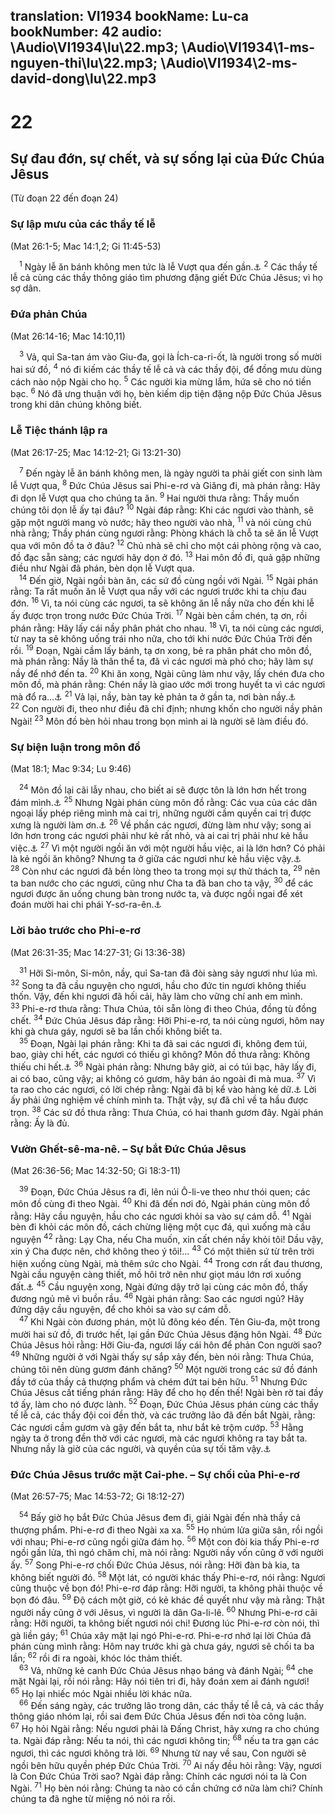 translation: VI1934
bookName: Lu-ca 
bookNumber: 42
audio: \Audio\VI1934\lu\22.mp3; \Audio\VI1934\1-ms-nguyen-thi\lu\22.mp3; \Audio\VI1934\2-ms-david-dong\lu\22.mp3
-------

<div class="title"><h1>22</h1><h2>Sự đau đớn, sự chết, và sự sống lại của Đức Chúa Jêsus</h2><p>(Từ đoạn 22 đến đoạn 24)</p><h3>Sự lập mưu của các thầy tế lễ</h3><p>(Mat 26:1-5; Mac 14:1,2; Gi 11:45-53)</p></div>
<span class="verse lu_22_1"> <sup>1</sup> Ngày lễ ăn bánh không men tức là lễ Vượt qua đến gần.<a data-toggle="tooltip" data-placement="bottom" title="Xu 12:1-27">⚓</a></span>
<span class="verse lu_22_2"><sup>2</sup> Các thầy tế lễ cả cùng các thầy thông giáo tìm phương đặng giết Đức Chúa Jêsus; vì họ sợ dân. <br/></span>
<div class="title"><h3>Đứa phản Chúa</h3><p>(Mat 26:14-16; Mac 14:10,11)</p></div>
<span class="verse lu_22_3"> <sup>3</sup> Vả, quỉ Sa-tan ám vào Giu-đa, gọi là Ích-ca-ri-ốt, là người trong số mười hai sứ đồ, </span>
<span class="verse lu_22_4"><sup>4</sup> nó đi kiếm các thầy tế lễ cả và các thầy đội, để đồng mưu dùng cách nào nộp Ngài cho họ. </span>
<span class="verse lu_22_5"><sup>5</sup> Các người kia mừng lắm, hứa sẽ cho nó tiền bạc. </span>
<span class="verse lu_22_6"><sup>6</sup> Nó đã ưng thuận với họ, bèn kiếm dịp tiện đặng nộp Đức Chúa Jêsus trong khi dân chúng không biết. <br/></span>
<div class="title"><h3>Lễ Tiệc thánh lập ra</h3><p>(Mat 26:17-25; Mac 14:12-21; Gi 13:21-30)</p></div>
<span class="verse lu_22_7"> <sup>7</sup> Đến ngày lễ ăn bánh không men, là ngày người ta phải giết con sinh làm lễ Vượt qua, </span>
<span class="verse lu_22_8"><sup>8</sup> Đức Chúa Jêsus sai Phi-e-rơ và Giăng đi, mà phán rằng: Hãy đi dọn lễ Vượt qua cho chúng ta ăn. </span>
<span class="verse lu_22_9"><sup>9</sup> Hai người thưa rằng: Thầy muốn chúng tôi dọn lễ ấy tại đâu? </span>
<span class="verse lu_22_10"><sup>10</sup> Ngài đáp rằng: Khi các ngươi vào thành, sẽ gặp một người mang vò nước; hãy theo người vào nhà, </span>
<span class="verse lu_22_11"><sup>11</sup> và nói cùng chủ nhà rằng; Thầy phán cùng ngươi rằng: Phòng khách là chỗ ta sẽ ăn lễ Vượt qua với môn đồ ta ở đâu? </span>
<span class="verse lu_22_12"><sup>12</sup> Chủ nhà sẽ chỉ cho một cái phòng rộng và cao, đồ đạc sẵn sàng; các ngươi hãy dọn ở đó. </span>
<span class="verse lu_22_13"><sup>13</sup> Hai môn đồ đi, quả gặp những điều như Ngài đã phán, bèn dọn lễ Vượt qua. <br/></span>
<span class="verse lu_22_14"> <sup>14</sup> Đến giờ, Ngài ngồi bàn ăn, các sứ đồ cùng ngồi với Ngài. </span>
<span class="verse lu_22_15"><sup>15</sup> Ngài phán rằng: Ta rất muốn ăn lễ Vượt qua nầy với các ngươi trước khi ta chịu đau đớn. </span>
<span class="verse lu_22_16"><sup>16</sup> Vì, ta nói cùng các ngươi, ta sẽ không ăn lễ nầy nữa cho đến khi lễ ấy được trọn trong nước Đức Chúa Trời. </span>
<span class="verse lu_22_17"><sup>17</sup> Ngài bèn cầm chén, tạ ơn, rồi phán rằng: Hãy lấy cái nầy phân phát cho nhau. </span>
<span class="verse lu_22_18"><sup>18</sup> Vì, ta nói cùng các ngươi, từ nay ta sẽ không uống trái nho nữa, cho tới khi nước Đức Chúa Trời đến rồi. </span>
<span class="verse lu_22_19"><sup>19</sup> Đoạn, Ngài cầm lấy bánh, tạ ơn xong, bẻ ra phân phát cho môn đồ, mà phán rằng: Nầy là thân thể ta, đã vì các ngươi mà phó cho; hãy làm sự nầy để nhớ đến ta. </span>
<span class="verse lu_22_20"><sup>20</sup> Khi ăn xong, Ngài cũng làm như vậy, lấy chén đưa cho môn đồ, mà phán rằng: Chén nầy là giao ước mới trong huyết ta vì các ngươi mà đổ ra…<a data-toggle="tooltip" data-placement="bottom" title="Gie 31:31-34">⚓</a></span>
<span class="verse lu_22_21"><sup>21</sup> Vả lại, nầy, bàn tay kẻ phản ta ở gần ta, nơi bàn nầy.<a data-toggle="tooltip" data-placement="bottom" title="Thi 41:9">⚓</a></span>
<span class="verse lu_22_22"><sup>22</sup> Con người đi, theo như điều đã chỉ định; nhưng khốn cho người nầy phản Ngài! </span>
<span class="verse lu_22_23"><sup>23</sup> Môn đồ bèn hỏi nhau trong bọn mình ai là người sẽ làm điều đó. <br/></span>
<div class="title"><h3>Sự biện luận trong môn đồ</h3><p>(Mat 18:1; Mac 9:34; Lu 9:46)</p></div>
<span class="verse lu_22_24"> <sup>24</sup> Môn đồ lại cãi lẫy nhau, cho biết ai sẽ được tôn là lớn hơn hết trong đám mình.<a data-toggle="tooltip" data-placement="bottom" title="Mat 18:1; Mac 9:34; Lu 9:46">⚓</a></span>
<span class="verse lu_22_25"><sup>25</sup> Nhưng Ngài phán cùng môn đồ rằng: Các vua của các dân ngoại lấy phép riêng mình mà cai trị, những người cầm quyền cai trị được xưng là người làm ơn.<a data-toggle="tooltip" data-placement="bottom" title="Mat 20:25-27; Mac 10:42-44">⚓</a></span>
<span class="verse lu_22_26"><sup>26</sup> Về phần các ngươi, đừng làm như vậy; song ai lớn hơn trong các ngươi phải như kẻ rất nhỏ, và ai cai trị phải như kẻ hầu việc.<a data-toggle="tooltip" data-placement="bottom" title="Mat 23:11; Mac 9:35">⚓</a></span>
<span class="verse lu_22_27"><sup>27</sup> Vì một người ngồi ăn với một người hầu việc, ai là lớn hơn? Có phải là kẻ ngồi ăn không? Nhưng ta ở giữa các ngươi như kẻ hầu việc vậy.<a data-toggle="tooltip" data-placement="bottom" title="Gi 13:12-15">⚓</a></span>
<span class="verse lu_22_28"><sup>28</sup> Còn như các ngươi đã bền lòng theo ta trong mọi sự thử thách ta, </span>
<span class="verse lu_22_29"><sup>29</sup> nên ta ban nước cho các ngươi, cũng như Cha ta đã ban cho ta vậy, </span>
<span class="verse lu_22_30"><sup>30</sup> để các ngươi được ăn uống chung bàn trong nước ta, và được ngồi ngai để xét đoán mười hai chi phái Y-sơ-ra-ên.<a data-toggle="tooltip" data-placement="bottom" title="Mat 19:28">⚓</a><br/></span>
<div class="title"><h3>Lời bảo trước cho Phi-e-rơ</h3><p>(Mat 26:31-35; Mac 14:27-31; Gi 13:36-38)</p></div>
<span class="verse lu_22_31"> <sup>31</sup> Hỡi Si-môn, Si-môn, nầy, quỉ Sa-tan đã đòi sàng sảy ngươi như lúa mì. </span>
<span class="verse lu_22_32"><sup>32</sup> Song ta đã cầu nguyện cho ngươi, hầu cho đức tin ngươi không thiếu thốn. Vậy, đến khi ngươi đã hối cải, hãy làm cho vững chí anh em mình. </span>
<span class="verse lu_22_33"><sup>33</sup> Phi-e-rơ thưa rằng: Thưa Chúa, tôi sẵn lòng đi theo Chúa, đồng tù đồng chết. </span>
<span class="verse lu_22_34"><sup>34</sup> Đức Chúa Jêsus đáp rằng: Hỡi Phi-e-rơ, ta nói cùng ngươi, hôm nay khi gà chưa gáy, ngươi sẽ ba lần chối không biết ta. <br/></span>
<span class="verse lu_22_35"> <sup>35</sup> Đoạn, Ngài lại phán rằng: Khi ta đã sai các ngươi đi, không đem túi, bao, giày chi hết, các ngươi có thiếu gì không? Môn đồ thưa rằng: Không thiếu chi hết.<a data-toggle="tooltip" data-placement="bottom" title="Mat 10:9-10; Mac 6:8-9; Lu 9:3; 10:4">⚓</a></span>
<span class="verse lu_22_36"><sup>36</sup> Ngài phán rằng: Nhưng bây giờ, ai có túi bạc, hãy lấy đi, ai có bao, cũng vậy; ai không có gươm, hãy bán áo ngoài đi mà mua. </span>
<span class="verse lu_22_37"><sup>37</sup> Vì ta rao cho các ngươi, có lời chép rằng: Ngài đã bị kể vào hàng kẻ dữ.<a data-toggle="tooltip" data-placement="bottom" title="Es 53:12">⚓</a> Lời ấy phải ứng nghiệm về chính mình ta. Thật vậy, sự đã chỉ về ta hầu được trọn. </span>
<span class="verse lu_22_38"><sup>38</sup> Các sứ đồ thưa rằng: Thưa Chúa, có hai thanh gươm đây. Ngài phán rằng: Ấy là đủ. <br/></span>
<div class="title"><h3>Vườn Ghết-sê-ma-nê. – Sự bắt Đức Chúa Jêsus</h3><p>(Mat 26:36-56; Mac 14:32-50; Gi 18:3-11)</p></div>
<span class="verse lu_22_39"> <sup>39</sup> Đoạn, Đức Chúa Jêsus ra đi, lên núi Ô-li-ve theo như thói quen; các môn đồ cùng đi theo Ngài. </span>
<span class="verse lu_22_40"><sup>40</sup> Khi đã đến nơi đó, Ngài phán cùng môn đồ rằng: Hãy cầu nguyện, hầu cho các ngươi khỏi sa vào sự cám dỗ. </span>
<span class="verse lu_22_41"><sup>41</sup> Ngài bèn đi khỏi các môn đồ, cách chừng liệng một cục đá, quì xuống mà cầu nguyện </span>
<span class="verse lu_22_42"><sup>42</sup> rằng: Lạy Cha, nếu Cha muốn, xin cất chén nầy khỏi tôi! Dầu vậy, xin ý Cha được nên, chớ không theo ý tôi!… </span>
<span class="verse lu_22_43"><sup>43</sup> Có một thiên sứ từ trên trời hiện xuống cùng Ngài, mà thêm sức cho Ngài. </span>
<span class="verse lu_22_44"><sup>44</sup> Trong cơn rất đau thương, Ngài cầu nguyện càng thiết, mồ hôi trở nên như giọt máu lớn rơi xuống đất.<a data-toggle="tooltip" data-placement="bottom" title="Một vài bản không có các câu 43-44">⚓</a></span>
<span class="verse lu_22_45"><sup>45</sup> Cầu nguyện xong, Ngài đứng dậy trở lại cùng các môn đồ, thấy đương ngủ mê vì buồn rầu. </span>
<span class="verse lu_22_46"><sup>46</sup> Ngài phán rằng: Sao các ngươi ngủ? Hãy đứng dậy cầu nguyện, để cho khỏi sa vào sự cám dỗ. <br/></span>
<span class="verse lu_22_47"> <sup>47</sup> Khi Ngài còn đương phán, một lũ đông kéo đến. Tên Giu-đa, một trong mười hai sứ đồ, đi trước hết, lại gần Đức Chúa Jêsus đặng hôn Ngài. </span>
<span class="verse lu_22_48"><sup>48</sup> Đức Chúa Jêsus hỏi rằng: Hỡi Giu-đa, ngươi lấy cái hôn để phản Con người sao? </span>
<span class="verse lu_22_49"><sup>49</sup> Những người ở với Ngài thấy sự sắp xảy đến, bèn nói rằng: Thưa Chúa, chúng tôi nên dùng gươm đánh chăng? </span>
<span class="verse lu_22_50"><sup>50</sup> Một người trong các sứ đồ đánh đầy tớ của thầy cả thượng phẩm và chém đứt tai bên hữu. </span>
<span class="verse lu_22_51"><sup>51</sup> Nhưng Đức Chúa Jêsus cất tiếng phán rằng: Hãy để cho họ đến thế! Ngài bèn rờ tai đầy tớ ấy, làm cho nó được lành. </span>
<span class="verse lu_22_52"><sup>52</sup> Đoạn, Đức Chúa Jêsus phán cùng các thầy tế lễ cả, các thầy đội coi đền thờ, và các trưởng lão đã đến bắt Ngài, rằng: Các ngươi cầm gươm và gậy đến bắt ta, như bắt kẻ trộm cướp. </span>
<span class="verse lu_22_53"><sup>53</sup> Hằng ngày ta ở trong đền thờ với các ngươi, mà các ngươi không ra tay bắt ta. Nhưng nầy là giờ của các người, và quyền của sự tối tăm vậy.<a data-toggle="tooltip" data-placement="bottom" title="Lu 19:47; 21:37">⚓</a><br/></span>
<div class="title"><h3>Đức Chúa Jêsus trước mặt Cai-phe. – Sự chối của Phi-e-rơ</h3><p>(Mat 26:57-75; Mac 14:53-72; Gi 18:12-27)</p></div>
<span class="verse lu_22_54"> <sup>54</sup> Bấy giờ họ bắt Đức Chúa Jêsus đem đi, giải Ngài đến nhà thầy cả thượng phẩm. Phi-e-rơ đi theo Ngài xa xa. </span>
<span class="verse lu_22_55"><sup>55</sup> Họ nhúm lửa giữa sân, rồi ngồi với nhau; Phi-e-rơ cũng ngồi giữa đám họ. </span>
<span class="verse lu_22_56"><sup>56</sup> Một con đòi kia thấy Phi-e-rơ ngồi gần lửa, thì ngó chăm chỉ, mà nói rằng: Người nầy vốn cũng ở với người ấy. </span>
<span class="verse lu_22_57"><sup>57</sup> Song Phi-e-rơ chối Đức Chúa Jêsus, nói rằng: Hỡi đàn bà kia, ta không biết người đó. </span>
<span class="verse lu_22_58"><sup>58</sup> Một lát, có người khác thấy Phi-e-rơ, nói rằng: Ngươi cũng thuộc về bọn đó! Phi-e-rơ đáp rằng: Hỡi người, ta không phải thuộc về bọn đó đâu. </span>
<span class="verse lu_22_59"><sup>59</sup> Độ cách một giờ, có kẻ khác đề quyết như vậy mà rằng: Thật người nầy cũng ở với Jêsus, vì người là dân Ga-li-lê. </span>
<span class="verse lu_22_60"><sup>60</sup> Nhưng Phi-e-rơ cãi rằng: Hỡi người, ta không biết ngươi nói chi! Đương lúc Phi-e-rơ còn nói, thì gà liền gáy; </span>
<span class="verse lu_22_61"><sup>61</sup> Chúa xây mặt lại ngó Phi-e-rơ. Phi-e-rơ nhớ lại lời Chúa đã phán cùng mình rằng: Hôm nay trước khi gà chưa gáy, ngươi sẽ chối ta ba lần; </span>
<span class="verse lu_22_62"><sup>62</sup> rồi đi ra ngoài, khóc lóc thảm thiết. <br/></span>
<span class="verse lu_22_63"> <sup>63</sup> Vả, những kẻ canh Đức Chúa Jêsus nhạo báng và đánh Ngài; </span>
<span class="verse lu_22_64"><sup>64</sup> che mặt Ngài lại, rồi nói rằng: Hãy nói tiên tri đi, hãy đoán xem ai đánh ngươi! </span>
<span class="verse lu_22_65"><sup>65</sup> Họ lại nhiếc móc Ngài nhiều lời khác nữa. <br/></span>
<span class="verse lu_22_66"> <sup>66</sup> Đến sáng ngày, các trưởng lão trong dân, các thầy tế lễ cả, và các thầy thông giáo nhóm lại, rồi sai đem Đức Chúa Jêsus đến nơi tòa công luận. </span>
<span class="verse lu_22_67"><sup>67</sup> Họ hỏi Ngài rằng: Nếu ngươi phải là Đấng Christ, hãy xưng ra cho chúng ta. Ngài đáp rằng: Nếu ta nói, thì các ngươi không tin; </span>
<span class="verse lu_22_68"><sup>68</sup> nếu ta tra gạn các ngươi, thì các ngươi không trả lời. </span>
<span class="verse lu_22_69"><sup>69</sup> Nhưng từ nay về sau, Con người sẽ ngồi bên hữu quyền phép Đức Chúa Trời. </span>
<span class="verse lu_22_70"><sup>70</sup> Ai nấy đều hỏi rằng: Vậy, ngươi là Con Đức Chúa Trời sao? Ngài đáp rằng: Chính các ngươi nói ta là Con Ngài. </span>
<span class="verse lu_22_71"><sup>71</sup> Họ bèn nói rằng: Chúng ta nào có cần chứng cớ nữa làm chi? Chính chúng ta đã nghe từ miệng nó nói ra rồi. <br/></span>
